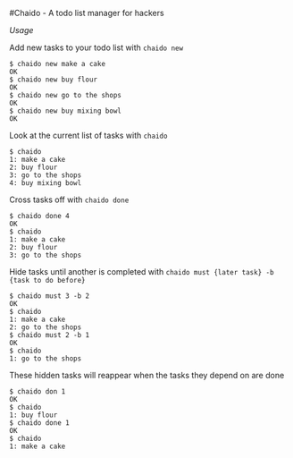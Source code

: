 #Chaido - A todo list manager for hackers

*Usage*

Add new tasks to your todo list with `chaido new`

```
$ chaido new make a cake
OK
$ chaido new buy flour
OK
$ chaido new go to the shops
OK
$ chaido new buy mixing bowl
OK
```

Look at the current list of tasks with `chaido`

```
$ chaido
1: make a cake
2: buy flour
3: go to the shops
4: buy mixing bowl
```

Cross tasks off with `chaido done`

```
$ chaido done 4
OK
$ chaido
1: make a cake
2: buy flour
3: go to the shops
```

Hide tasks until another is completed with `chaido must {later task} -b {task to do before}`

```
$ chaido must 3 -b 2
OK
$ chaido
1: make a cake
2: go to the shops
$ chaido must 2 -b 1
OK
$ chaido
1: go to the shops
```

These hidden tasks will reappear when the tasks they depend on are done

```
$ chaido don 1
OK
$ chaido
1: buy flour
$ chaido done 1
OK
$ chaido
1: make a cake
```

